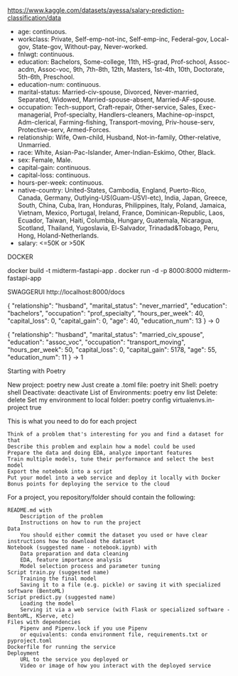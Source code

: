 https://www.kaggle.com/datasets/ayessa/salary-prediction-classification/data


- age: continuous.
- workclass: Private, Self-emp-not-inc, Self-emp-inc, Federal-gov, Local-gov, State-gov, Without-pay, Never-worked.
- fnlwgt: continuous.
- education: Bachelors, Some-college, 11th, HS-grad, Prof-school, Assoc-acdm, Assoc-voc, 9th, 7th-8th, 12th, Masters, 1st-4th, 10th, Doctorate, 5th-6th, Preschool.
- education-num: continuous.
- marital-status: Married-civ-spouse, Divorced, Never-married, Separated, Widowed, Married-spouse-absent, Married-AF-spouse.
- occupation: Tech-support, Craft-repair, Other-service, Sales, Exec-managerial, Prof-specialty, Handlers-cleaners, Machine-op-inspct, Adm-clerical, Farming-fishing, Transport-moving, Priv-house-serv, Protective-serv, Armed-Forces.
- relationship: Wife, Own-child, Husband, Not-in-family, Other-relative, Unmarried.
- race: White, Asian-Pac-Islander, Amer-Indian-Eskimo, Other, Black.
- sex: Female, Male.
- capital-gain: continuous.
- capital-loss: continuous.
- hours-per-week: continuous.
- native-country: United-States, Cambodia, England, Puerto-Rico, Canada, Germany, Outlying-US(Guam-USVI-etc), India, Japan, Greece, South, China, Cuba, Iran, Honduras, Philippines, Italy, Poland, Jamaica, Vietnam, Mexico, Portugal, Ireland, France, Dominican-Republic, Laos, Ecuador, Taiwan, Haiti, Columbia, Hungary, Guatemala, Nicaragua, Scotland, Thailand, Yugoslavia, El-Salvador, Trinadad&Tobago, Peru, Hong, Holand-Netherlands.
- salary: <=50K or >50K




DOCKER

docker build -t midterm-fastapi-app .
docker run -d -p 8000:8000 midterm-fastapi-app

SWAGGERUI
http://localhost:8000/docs

{
  "relationship": "husband",
  "marital_status": "never_married",
  "education": "bachelors",
  "occupation": "prof_specialty",
  "hours_per_week": 40,
  "capital_loss": 0,
  "capital_gain": 0,
  "age": 40,
  "education_num": 13
} -> 0

{
  "relationship": "husband",
  "marital_status": "married_civ_spouse",
  "education": "assoc_voc",
  "occupation": "transport_moving",
  "hours_per_week": 50,
  "capital_loss": 0,
  "capital_gain": 5178,
  "age": 55,
  "education_num": 11
} -> 1













Starting with Poetry

New project: poetry new <name of the project>
Just create a .toml file: poetry init
Shell: poetry shell
Deactivate: deactivate
List of Environments: poetry env list
Delete: delete
Set my environment to local folder: poetry config virtualenvs.in-project true

This is what you need to do for each project

    Think of a problem that's interesting for you and find a dataset for that
    Describe this problem and explain how a model could be used
    Prepare the data and doing EDA, analyze important features
    Train multiple models, tune their performance and select the best model
    Export the notebook into a script
    Put your model into a web service and deploy it locally with Docker
    Bonus points for deploying the service to the cloud

For a project, you repository/folder should contain the following:

    README.md with
        Description of the problem
        Instructions on how to run the project
    Data
        You should either commit the dataset you used or have clear instructions how to download the dataset
    Notebook (suggested name - notebook.ipynb) with
        Data preparation and data cleaning
        EDA, feature importance analysis
        Model selection process and parameter tuning
    Script train.py (suggested name)
        Training the final model
        Saving it to a file (e.g. pickle) or saving it with specialized software (BentoML)
    Script predict.py (suggested name)
        Loading the model
        Serving it via a web service (with Flask or specialized software - BentoML, KServe, etc)
    Files with dependencies
        Pipenv and Pipenv.lock if you use Pipenv
        or equivalents: conda environment file, requirements.txt or pyproject.toml
    Dockerfile for running the service
    Deployment
        URL to the service you deployed or
        Video or image of how you interact with the deployed service